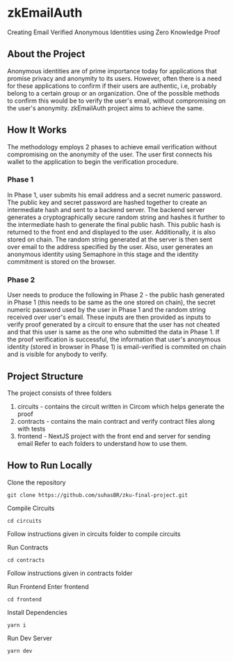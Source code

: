 # zkEmailAuth
Creating Email Verified Anonymous Identities using Zero Knowledge Proof

## About the Project
Anonymous identities are of prime importance today for applications that promise privacy and anonymity to its users. 
However, often there is a need for these applications to confirm if their users are authentic, i.e, 
probably belong to a certain group or an organization. One of the possible methods to confirm this would be to verify the user's email, 
without compromising on the user's anonymity. zkEmailAuth project aims to achieve the same.

## How It Works
The methodology employs 2 phases to achieve email verification without compromising on the anonymity of the user. The user first connects his wallet to the application 
to begin the verification procedure.

### Phase 1
In Phase 1, user submits his email address and a secret numeric password. The public key and secret password are hashed together to create an intermediate hash and sent to a backend server. 
The backend server generates a cryptographically secure random string and hashes it further to the intermediate hash to generate the final public hash. This public hash is returned to the front end and displayed to the user. Additionally, it is also stored on chain.
The random string generated at the server is then sent over email to the address specified by the user. Also, user generates an anonymous identity using Semaphore in this stage and the identity commitment is stored on the browser.

### Phase 2
User needs to produce the following in Phase 2 - the public hash generated in Phase 1 (this needs to be same as the one stored on chain), the secret numeric password used by the user in Phase 1 
and the random string received over user's email. These inputs are then provided as inputs to verify proof generated by a circuit to ensure that the user has not cheated and that this user is same as the one who submitted the data in Phase 1.
If the proof verification is successful, the information that user's anonymous identity (stored in browser in Phase 1) is email-verified is commited on chain and is visible for anybody to verify.


## Project Structure
The project consists of three folders
1) circuits - contains the circuit written in Circom which helps generate the proof
2) contracts - contains the main contract and verify contract files along with tests
3) frontend - NextJS project with the front end and server for sending email
Refer to each folders to understand how to use them.

## How to Run Locally
Clone the repository
```shell
git clone https://github.com/suhasBR/zku-final-project.git
```
Compile Circuits
```shell
cd circuits
```
Follow instructions given in circuits folder to compile circuits

Run Contracts
```shell
cd contracts
```
Follow instructions given in contracts folder

Run Frontend
Enter frontend
```shell
cd frontend
```

Install Dependencies
```shell
yarn i
```

Run Dev Server
```shell
yarn dev
```


